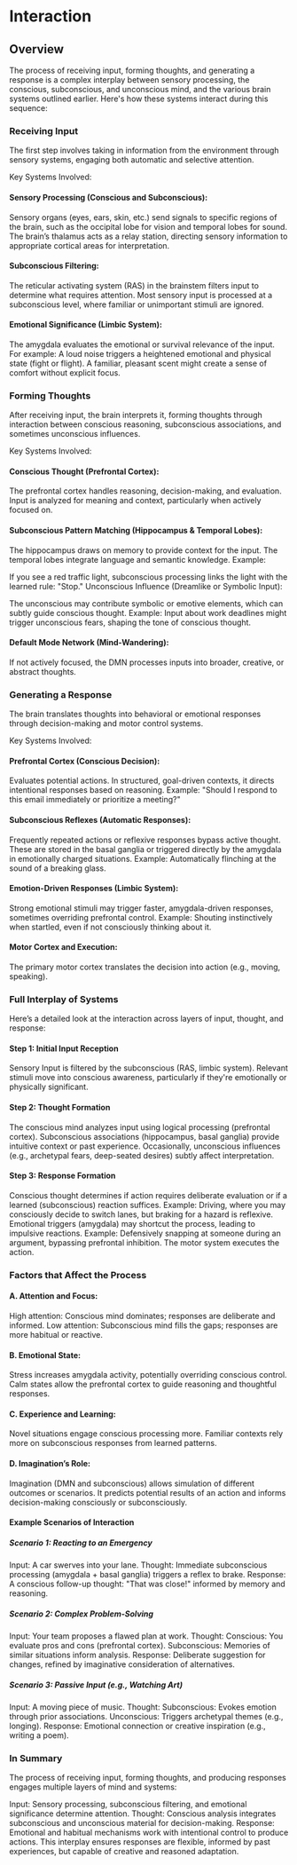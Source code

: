 # Interaction

## Overview

The process of receiving input, forming thoughts, and generating a response is a complex interplay between sensory processing, the conscious, subconscious, and unconscious mind, and the various brain systems outlined earlier. Here's how these systems interact during this sequence:

### Receiving Input
The first step involves taking in information from the environment through sensory systems, engaging both automatic and selective attention.

Key Systems Involved:

#### Sensory Processing (Conscious and Subconscious):

Sensory organs (eyes, ears, skin, etc.) send signals to specific regions of the brain, such as the occipital lobe for vision and temporal lobes for sound.
The brain’s thalamus acts as a relay station, directing sensory information to appropriate cortical areas for interpretation.

#### Subconscious Filtering:

The reticular activating system (RAS) in the brainstem filters input to determine what requires attention.
Most sensory input is processed at a subconscious level, where familiar or unimportant stimuli are ignored.

#### Emotional Significance (Limbic System):

The amygdala evaluates the emotional or survival relevance of the input. For example:
A loud noise triggers a heightened emotional and physical state (fight or flight).
A familiar, pleasant scent might create a sense of comfort without explicit focus.

### Forming Thoughts
After receiving input, the brain interprets it, forming thoughts through interaction between conscious reasoning, subconscious associations, and sometimes unconscious influences.

Key Systems Involved:
#### Conscious Thought (Prefrontal Cortex):

The prefrontal cortex handles reasoning, decision-making, and evaluation.
Input is analyzed for meaning and context, particularly when actively focused on.
#### Subconscious Pattern Matching (Hippocampus & Temporal Lobes):

The hippocampus draws on memory to provide context for the input.
The temporal lobes integrate language and semantic knowledge.
Example:

If you see a red traffic light, subconscious processing links the light with the learned rule: "Stop."
Unconscious Influence (Dreamlike or Symbolic Input):

The unconscious may contribute symbolic or emotive elements, which can subtly guide conscious thought.
Example: Input about work deadlines might trigger unconscious fears, shaping the tone of conscious thought.
#### Default Mode Network (Mind-Wandering):

If not actively focused, the DMN processes inputs into broader, creative, or abstract thoughts.

### Generating a Response
The brain translates thoughts into behavioral or emotional responses through decision-making and motor control systems.

Key Systems Involved:
#### Prefrontal Cortex (Conscious Decision):

Evaluates potential actions.
In structured, goal-driven contexts, it directs intentional responses based on reasoning.
Example: "Should I respond to this email immediately or prioritize a meeting?"
#### Subconscious Reflexes (Automatic Responses):

Frequently repeated actions or reflexive responses bypass active thought.
These are stored in the basal ganglia or triggered directly by the amygdala in emotionally charged situations.
Example: Automatically flinching at the sound of a breaking glass.
#### Emotion-Driven Responses (Limbic System):

Strong emotional stimuli may trigger faster, amygdala-driven responses, sometimes overriding prefrontal control.
Example: Shouting instinctively when startled, even if not consciously thinking about it.
#### Motor Cortex and Execution:

The primary motor cortex translates the decision into action (e.g., moving, speaking).

### Full Interplay of Systems

Here’s a detailed look at the interaction across layers of input, thought, and response:

#### Step 1: Initial Input Reception
Sensory Input is filtered by the subconscious (RAS, limbic system).
Relevant stimuli move into conscious awareness, particularly if they're emotionally or physically significant.

#### Step 2: Thought Formation
The conscious mind analyzes input using logical processing (prefrontal cortex).
Subconscious associations (hippocampus, basal ganglia) provide intuitive context or past experience.
Occasionally, unconscious influences (e.g., archetypal fears, deep-seated desires) subtly affect interpretation.

#### Step 3: Response Formation
Conscious thought determines if action requires deliberate evaluation or if a learned (subconscious) reaction suffices.
Example: Driving, where you may consciously decide to switch lanes, but braking for a hazard is reflexive.
Emotional triggers (amygdala) may shortcut the process, leading to impulsive reactions.
Example: Defensively snapping at someone during an argument, bypassing prefrontal inhibition.
The motor system executes the action.

### Factors that Affect the Process

#### A. Attention and Focus:
High attention: Conscious mind dominates; responses are deliberate and informed.
Low attention: Subconscious mind fills the gaps; responses are more habitual or reactive.

#### B. Emotional State:
Stress increases amygdala activity, potentially overriding conscious control.
Calm states allow the prefrontal cortex to guide reasoning and thoughtful responses.

#### C. Experience and Learning:
Novel situations engage conscious processing more.
Familiar contexts rely more on subconscious responses from learned patterns.

#### D. Imagination’s Role:
Imagination (DMN and subconscious) allows simulation of different outcomes or scenarios.
It predicts potential results of an action and informs decision-making consciously or subconsciously.

#### Example Scenarios of Interaction

##### Scenario 1: Reacting to an Emergency

Input: A car swerves into your lane.
Thought: Immediate subconscious processing (amygdala + basal ganglia) triggers a reflex to brake.
Response: A conscious follow-up thought: "That was close!" informed by memory and reasoning.

##### Scenario 2: Complex Problem-Solving

Input: Your team proposes a flawed plan at work.
Thought:
Conscious: You evaluate pros and cons (prefrontal cortex).
Subconscious: Memories of similar situations inform analysis.
Response: Deliberate suggestion for changes, refined by imaginative consideration of alternatives.

##### Scenario 3: Passive Input (e.g., Watching Art)

Input: A moving piece of music.
Thought:
Subconscious: Evokes emotion through prior associations.
Unconscious: Triggers archetypal themes (e.g., longing).
Response: Emotional connection or creative inspiration (e.g., writing a poem).

### In Summary
The process of receiving input, forming thoughts, and producing responses engages multiple layers of mind and systems:

Input: Sensory processing, subconscious filtering, and emotional significance determine attention.
Thought: Conscious analysis integrates subconscious and unconscious material for decision-making.
Response: Emotional and habitual mechanisms work with intentional control to produce actions.
This interplay ensures responses are flexible, informed by past experiences, but capable of creative and reasoned adaptation.